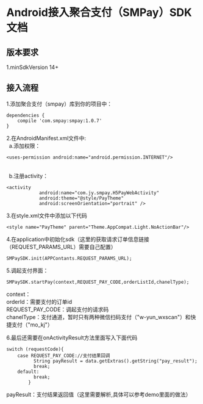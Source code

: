 # Android接入聚合支付（SMPay）SDK文档
## 版本要求 
1.minSdkVersion 14+
## 接入流程
1.添加聚合支付（smpay）库到你的项目中：
```android
dependencies {
    compile 'com.smpay:smpay:1.0.7'
}
```
2.在AndroidManifest.xml文件中:
<br>&ensp;a.添加权限：
```android
<uses-permission android:name="android.permission.INTERNET"/>
```
<br>&ensp;b.注册activity：
```android
<activity
            android:name="com.jy.smpay.H5PayWebActivity"
            android:theme="@style/PayTheme"
            android:screenOrientation="portrait" />
```
3.在style.xml文件中添加以下代码
```
<style name="PayTheme" parent="Theme.AppCompat.Light.NoActionBar"/>
```
4.在application中初始化sdk（这里的获取请求订单信息链接（REQUEST_PARAMS_URL）需要自己配置）
  ```
  SMPaySDK.init(APPContants.REQUEST_PARAMS_URL);
  ```
5.调起支付界面：
```
SMPaySDK.startPay(context,REQUEST_PAY_CODE,orderListId,chanelType);
```
context：  
orderId：需要支付的订单id  
REQUEST_PAY_CODE：调起支付的请求码  
chanelType：支付通道，暂时只有两种微信扫码支付（"w-yun_wxscan"）和快捷支付（"mo_kj"）

6.最后还需要在onActivityResult方法里面写入下面代码
```
switch (requestCode){
    case REQUEST_PAY_CODE://支付结果回调
          String payResult = data.getExtras().getString("pay_result");
          break;
    default:
          break;
        }
```
payResult：支付结果返回值（这里需要解析,具体可以参考demo里面的做法）
